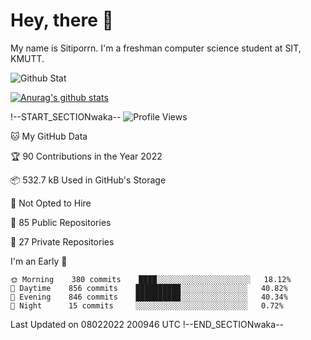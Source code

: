 # Hey, there 🙌
My name is Sitiporrn. I'm a freshman computer science student at SIT, KMUTT.


![Github Stat](httpsgithub-profile-summary-cards.vercel.appapicardsprofile-detailsusername=jigneng1&theme=dracula)

[![Anurag's github stats](httpsgithub-readme-stats.vercel.appapiusername=jigengn1&count_private=true&show_icons=true&theme=tokyonight)](httpsgithub.comanuraghazragithub-readme-stats)

!--START_SECTIONwaka--
![Profile Views](httpimg.shields.iobadgeProfile%20Views-13-blue)

🐱 My GitHub Data 

 🏆 90 Contributions in the Year 2022
  
 📦 532.7 kB Used in GitHub's Storage 
  
 🚫 Not Opted to Hire
  
 📜 85 Public Repositories 
  
 🔑 27 Private Repositories  
  
I'm an Early 🐤 

```text
🌞 Morning    380 commits    ████░░░░░░░░░░░░░░░░░░░░░   18.12% 
🌆 Daytime    856 commits    ██████████░░░░░░░░░░░░░░░   40.82% 
🌃 Evening    846 commits    ██████████░░░░░░░░░░░░░░░   40.34% 
🌙 Night      15 commits     ░░░░░░░░░░░░░░░░░░░░░░░░░   0.72%

```

 Last Updated on 08022022 200946 UTC
!--END_SECTIONwaka--
